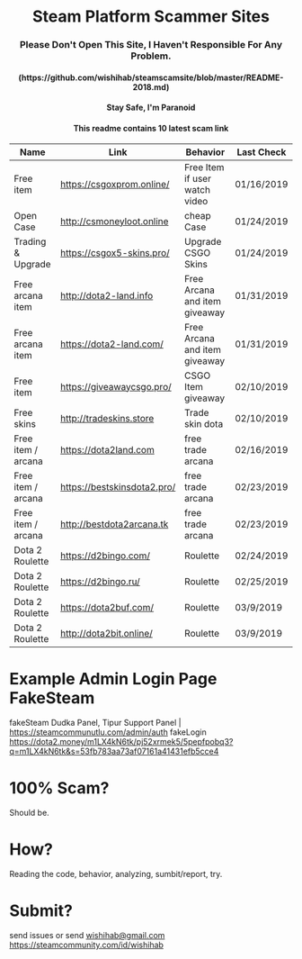 <h1 align="center">Steam Platform Scammer Sites</h1>
<h3 align="center">Please Don't Open This Site, I Haven't Responsible For Any Problem.</h1>
<h4 align="center">(https://github.com/wishihab/steamscamsite/blob/master/README-2018.md)</h1>
<h4 align="center">Stay Safe, I'm Paranoid</h1>
<h4 align="center">This readme contains 10 latest scam link</h1>


| Name | Link | Behavior | Last Check |
| ------------------ | ------------------------- | ------------------------- | ---------- |
| Free item | https://csgoxprom.online/ | Free Item if user watch video | 01/16/2019 |
| Open Case | http://csmoneyloot.online | cheap Case | 01/24/2019 |
| Trading & Upgrade | https://csgox5-skins.pro/ | Upgrade CSGO Skins | 01/24/2019 |
| Free arcana item | http://dota2-land.info | Free Arcana and item giveaway | 01/31/2019 |
| Free arcana item | https://dota2-land.com/ | Free Arcana and item giveaway | 01/31/2019 |
| Free item | https://giveawaycsgo.pro/ | CSGO Item giveaway | 02/10/2019 |
| Free skins | http://tradeskins.store | Trade skin dota | 02/10/2019 |
| Free item / arcana | https://dota2land.com | free trade arcana | 02/16/2019 |
| Free item / arcana | https://bestskinsdota2.pro/ | free trade arcana | 02/23/2019 |
| Free item / arcana | http://bestdota2arcana.tk | free trade arcana | 02/23/2019 |
| Dota 2 Roulette | https://d2bingo.com/ | Roulette | 02/24/2019 |
| Dota 2 Roulette | https://d2bingo.ru/ | Roulette | 02/25/2019 |
| Dota 2 Roulette | https://dota2buf.com/ | Roulette | 03/9/2019 |
| Dota 2 Roulette | http://dota2bit.online/ | Roulette | 03/9/2019 |



# Example Admin Login Page FakeSteam
fakeSteam Dudka Panel, Tipur Support Panel | https://steamcommunutlu.com/admin/auth
fakeLogin https://dota2.money/m1LX4kN6tk/pj52xrmek5/5pepfpobq3?q=m1LX4kN6tk&s=53fb783aa73af07161a41431efb5cce4

# 100% Scam?
Should be. 

# How?
Reading the code, behavior, analyzing, sumbit/report, try.

# Submit?
send issues or send wishihab@gmail.com https://steamcommunity.com/id/wishihab
